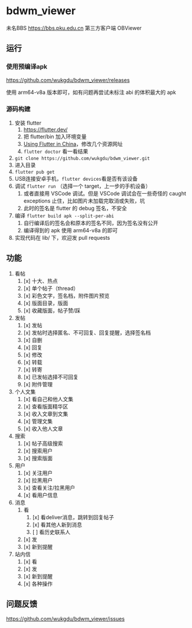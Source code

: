 # bdwm_viewer

未名BBS
https://bbs.pku.edu.cn
第三方客户端
OBViewer

## 运行

### 使用预编译apk
https://github.com/wukgdu/bdwm_viewer/releases

使用 arm64-v8a 版本即可，如有问题再尝试未标注 abi 的体积最大的 apk

### 源码构建
1. 安装 flutter 
    1. https://flutter.dev/
    2. 把 flutter/bin 加入环境变量
    3. [Using Flutter in China](https://docs.flutter.dev/community/china)，修改几个资源网址
    4. `flutter doctor` 看一看结果
2. `git clone https://github.com/wukgdu/bdwm_viewer.git`
3. 进入目录
4. `flutter pub get`
5. USB连接安卓手机，`flutter devices`看是否有该设备
6. 调试 `flutter run` （选择一个 target，上一步的手机设备）
    1. 或者直接用 VSCode 调试。但是 VSCode 调试会在一些奇怪的 caught exceptions 止住，比如图片未加载完取消或失败，坑
    2. 此时的签名是 flutter 的 debug 签名，不安全
7. 编译 `flutter build apk --split-per-abi`
    1. 自行编译后的签名会和原本的签名不同，因为签名没有公开
    2. 编译得到的 apk 使用 arm64-v8a 的即可
8. 实现代码在 lib/ 下，欢迎发 pull requests

## 功能
1. 看帖
    1. [x] 十大、热点
    2. [x] 单个帖子（thread）
    3. [x] 彩色文字，签名档，附件图片预览
    4. [x] 版面目录，版面
    5. [x] 收藏版面，帖子赞/踩
2. 发帖
    1. [x] 发帖
    2. [x] 发帖时选择匿名、不可回复、回复提醒，选择签名档
    3. [x] 自删
    4. [x] 回复
    5. [x] 修改
    6. [x] 转载
    7. [x] 转寄
    8. [x] 已发帖选择不可回复
    9. [x] 附件管理
3. 个人文集
    1. [x] 看自己和他人文集
    2. [x] 查看版面精华区
    3. [x] 收入文章到文集
    4. [x] 管理文集
    5. [x] 收入他人文章
4. 搜索
    1. [x] 帖子高级搜索
    2. [x] 搜索用户
    3. [x] 搜索版面
5. 用户
    1. [x] 关注用户
    2. [x] 拉黑用户
    3. [x] 查看关注/拉黑用户
    4. [x] 看用户信息
6. 消息
    1. 看
        1. [x] 看deliver消息，跳转到回复帖子
        2. [x] 看其他人新到消息
        3. [ ] 看历史联系人
    2. [x] 发
    3. [x] 新到提醒
7. 站内信
    1. [x] 看
    2. [x] 发
    3. [x] 新到提醒
    4. [x] 各种操作

## 问题反馈
https://github.com/wukgdu/bdwm_viewer/issues
